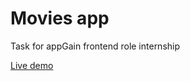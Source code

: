# Movies app

<p>Task for appGain frontend role internship</p>

<a href="https://movies-app-appgain.surge.sh/" alt="live demo">Live demo</a>
